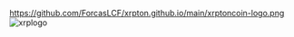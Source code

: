 https://github.com/ForcasLCF/xrpton.github.io/main/xrptoncoin-logo.png
<img src="https://github.com/ForcasLCF/xrpton.github.io/tree/main/xrplogo.png" alt="xrplogo" border="0">
